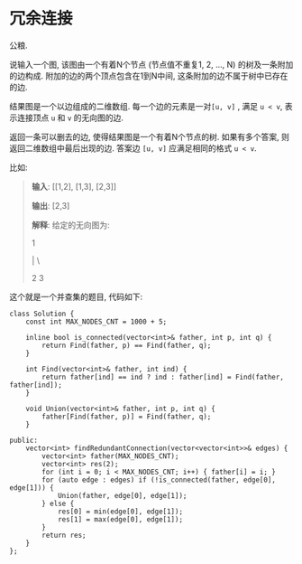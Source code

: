 # 冗余连接

公粮. 

说输入一个图, 该图由一个有着N个节点 (节点值不重复1, 2, ..., N) 的树及一条附加的边构成. 附加的边的两个顶点包含在1到N中间, 这条附加的边不属于树中已存在的边. 

结果图是一个以边组成的二维数组. 每一个边的元素是一对`[u, v]` , 满足 `u < v`, 表示连接顶点 `u` 和 `v` 的无向图的边. 

返回一条可以删去的边, 使得结果图是一个有着N个节点的树. 如果有多个答案, 则返回二维数组中最后出现的边. 答案边 `[u, v]` 应满足相同的格式 `u < v`. 

比如: 

> **输入**: [[1,2], [1,3], [2,3]]
>
> **输出**: [2,3]
>
> **解释**: 给定的无向图为:
>
> 1
>
> |   \\
>
> 2    3

这个就是一个并查集的题目, 代码如下: 

```
class Solution {
    const int MAX_NODES_CNT = 1000 + 5;
    
    inline bool is_connected(vector<int>& father, int p, int q) {
        return Find(father, p) == Find(father, q);
    }
    
    int Find(vector<int>& father, int ind) {
        return father[ind] == ind ? ind : father[ind] = Find(father, father[ind]);
    }
    
    void Union(vector<int>& father, int p, int q) {
        father[Find(father, p)] = Find(father, q);
    }
    
public:
    vector<int> findRedundantConnection(vector<vector<int>>& edges) {
        vector<int> father(MAX_NODES_CNT);
        vector<int> res(2);
        for (int i = 0; i < MAX_NODES_CNT; i++) { father[i] = i; }
        for (auto edge : edges) if (!is_connected(father, edge[0], edge[1])) {
            Union(father, edge[0], edge[1]);
        } else {
            res[0] = min(edge[0], edge[1]);
            res[1] = max(edge[0], edge[1]);
        }
        return res;
    }
};
```
